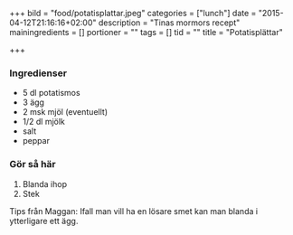 +++
bild = "food/potatisplattar.jpeg"
categories = ["lunch"]
date = "2015-04-12T21:16:16+02:00"
description = "Tinas mormors recept"
mainingredients = []
portioner = ""
tags = []
tid = ""
title = "Potatisplättar"

+++

### Ingredienser
- 5 dl potatismos
- 3 ägg
- 2 msk mjöl (eventuellt)
- 1/2 dl mjölk
- salt
- peppar

### Gör så här
1. Blanda ihop
1. Stek

Tips från Maggan: Ifall man vill ha en lösare smet kan man blanda i ytterligare ett ägg.
